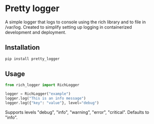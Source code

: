 # Pretty logger

A simple logger that logs to console using the rich library and to file in /var/log. Created to simplify setting up logging in containerized development and deployment.

## Installation 

```bash
pip install pretty_logger
``` 

## Usage

```python
from rich_logger import RichLogger

logger = RichLogger("example")
logger.log("This is an info message")
logger.log({"key": "value"}, level="debug")
```

Supports levels "debug", "info", "warning", "error", "critical". Defaults to "info".